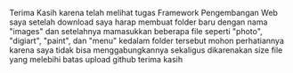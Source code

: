 Terima Kasih karena telah melihat tugas Framework Pengembangan Web saya
setelah download saya harap membuat folder baru dengan nama "images" 
dan setelahnya mamasukkan beberapa file seperti "photo", "digiart", "paint", dan "menu" kedalam folder tersebut
mohon perhatiannya karena saya tidak bisa menggabungkannya sekaligus dikarenakan size file yang melebihi batas upload github
terima kasih
